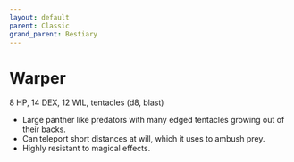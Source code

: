 ```yaml
---
layout: default
parent: Classic
grand_parent: Bestiary
---
```


# Warper

8 HP, 14 DEX, 12 WIL, tentacles (d8, blast)

- Large panther like predators with many edged tentacles growing out of their backs.
- Can teleport short distances at will, which it uses to ambush prey.
- Highly resistant to magical effects.
